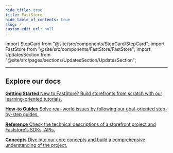 ```yaml
---
hide_title: true
title: FastStore
hide_table_of_contents: true
slug: /
custom_edit_url: null
---
```


import StepCard from "@site/src/components/StepCard/StepCard";
import FastStore from "@site/src/components/FastStore/FastStore";
import UpdatesSection from "@site/src/pages/sections/UpdatesSection/UpdatesSection";

<FastStore/>

<UpdatesSection/>

<hr/>

## Explore our docs 


<StepCard home>

[ **Getting Started** New to FastStore? Build storefronts from scratch with our learning-oriented tutorials.](/tutorials/overview)

[ **How-to Guides** Solve real-world issues by following our goal-oriented step-by-step guides.](/how-to-guides/overview)

[**Reference** Check the technical descriptions of a storefront project and Faststore's SDKs, APIs.](/reference/faststore)

[**Concepts** Dive into our core concepts and build a comprehensive understanding of the project.](/conceptual-guides/overview)

</StepCard>

<br/>
